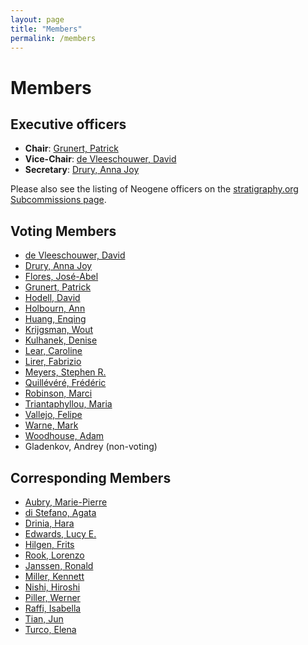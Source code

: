 ```yaml
---
layout: page
title: "Members"
permalink: /members
---
```

# Members

## Executive officers

* **Chair**: [Grunert, Patrick](mailto:pgrunert@uni-koeln.de)
* **Vice-Chair**: [de Vleeschouwer, David](mailto:ddevlees@uni-muenster.de)
* **Secretary**: [Drury, Anna Joy](mailto:a.j.drury@leicester.ac.uk)

Please also see the listing of Neogene officers on the [stratigraphy.org Subcommissions page](https://stratigraphy.org/subcommissions#neogene).

## Voting Members

* [de Vleeschouwer, David](mailto:ddevlees@uni-muenster.de)
* [Drury, Anna Joy](mailto:a.j.drury@leicester.ac.uk)
* [Flores, José-Abel](mailto:flores@usal.es)
* [Grunert, Patrick](mailto:pgrunert@uni-koeln.de)
* [Hodell, David](mailto:dah73@cam.ac.uk)
* [Holbourn, Ann](mailto:ann.holbourn@ifg.uni-kiel.de)
* [Huang, Enqing](mailto:ehuang@tongji.edu.cn)
* [Krijgsman, Wout](mailto:W.Krijgsman@uu.nl)
* [Kulhanek, Denise](mailto:denise.kulhanek@ifg.uni-kiel.de)
* [Lear, Caroline](mailto:LearC@cardiff.ac.uk)
* [Lirer, Fabrizio](mailto:fabrizio.lirer@uniroma1.it)
* [Meyers, Stephen R.](mailto:rmeyers2@wisc.edu)
* [Quillévéré, Frédéric](mailto:frederic.quillevere@univ-lyon1.fr)
* [Robinson, Marci](mailto:mmrobinson@usgs.gov)
* [Triantaphyllou, Maria](mailto:mtriant@geol.uoa.gr)
* [Vallejo, Felipe](mailto:diego.vallejo@ucaldas.edu.co)
* [Warne, Mark](mailto:mark.warne@deakin.edu.au)
* [Woodhouse, Adam](mailto:adam.woodhouse@bristol.ac.uk)
* Gladenkov, Andrey (non-voting)

## Corresponding Members

* [Aubry, Marie-Pierre](mailto:aubry@eps.rutgers.edu)
* [di Stefano, Agata](mailto:distefan@unict.it)
* [Drinia, Hara](mailto:cntrinia@geol.uoa.gr)
* [Edwards, Lucy E.](mailto:leedward@usgs.gov)
* [Hilgen, Frits](mailto:F.J.Hilgen@uu.nl)
* [Rook, Lorenzo](mailto:lorenzo.rook@unifi.it)
* [Janssen, Ronald](mailto:Ronald.Janssen@senckenberg.de)
* [Miller, Kennett](mailto:kgm@rutgers.edu)
* [Nishi, Hiroshi](mailto:hiroshi.nishi.b3@tohoku.ac.jp)
* [Piller, Werner](mailto:werner.piller@uni-graz.at)
* [Raffi, Isabella](mailto:raffi@unich.it)
* [Tian, Jun](mailto:tianjun@tongji.edu.cn)
* [Turco, Elena](mailto:elena.turco@unipr.it)
